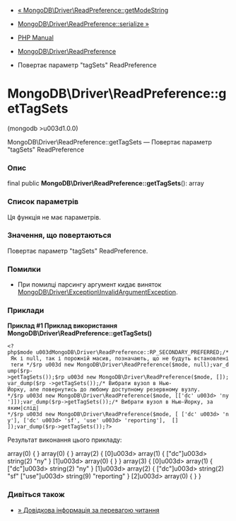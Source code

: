 - [«
MongoDB\Driver\ReadPreference::getModeString](mongodb-driver-readpreference.getmodestring.md)
- [MongoDB\Driver\ReadPreference::serialize
»](mongodb-driver-readpreference.serialize.md)

- [PHP Manual](index.md)
- [MongoDB\Driver\ReadPreference](class.mongodb-driver-readpreference.md)
- Повертає параметр "tagSets" ReadPreference

# MongoDB\Driver\ReadPreference::getTagSets

(mongodb \>u003d1.0.0)

MongoDB\Driver\ReadPreference::getTagSets — Повертає параметр
"tagSets" ReadPreference

### Опис

final public **MongoDB\Driver\ReadPreference::getTagSets**(): array

### Список параметрів

Ця функція не має параметрів.

### Значення, що повертаються

Повертає параметр "tagSets" ReadPreference.

### Помилки

- При помилці парсингу аргумент кидає виняток
[MongoDB\Driver\Exception\InvalidArgumentException](class.mongodb-driver-exception-invalidargumentexception.md).

### Приклади

**Приклад #1 Приклад використання
**MongoDB\Driver\ReadPreference::getTagSets()****

` <?php$mode u003dMongoDB\Driver\ReadPreference::RP_SECONDARY_PREFERRED;/* Як і null, так і порожній масив, позначають, що не будуть встановлені теги */$rp u003d new MongoDB\Driver\ReadPreference($mode, null);var_dump($rp->getTagSets());$rp u003d new MongoDB\Driver\ReadPreference($mode, []);var_dump($rp ->getTagSets());/* Вибрати вузол в Нью-Йорку, але повернутись до любому доступному резервному вузлу. */$rp u003d new MongoDB\Driver\ReadPreference($mode, [['dc' u003d> 'ny']]);var_dump($rp->getTagSets());/* Вибрати вузол в Нью-Йорку, за яким|слід| */$rp u003d new MongoDB\Driver\ReadPreference($mode, [ ['dc' u003d> 'ny'], ['dc' u003d> 'sf', 'use' u003d> 'reporting'],  [] ]);var_dump($rp->getTagSets());?> `

Результат виконання цього прикладу:

array(0) {
}
array(0) {
}
array(2) {
[0]u003d>
array(1) {
["dc"]u003d>
string(2) "ny"
}
[1]u003d>
array(0) {
}
}
array(3) {
[0]u003d>
array(1) {
["dc"]u003d>
string(2) "ny"
}
[1]u003d>
array(2) {
["dc"]u003d>
string(2) "sf"
["use"]u003d>
string(9) "reporting"
}
[2]u003d>
array(0) {
}
}

### Дивіться також

- [» Довідкова інформація за перевагою
читання](https://www.mongodb.com/docs/manual/core/read-preference/)
